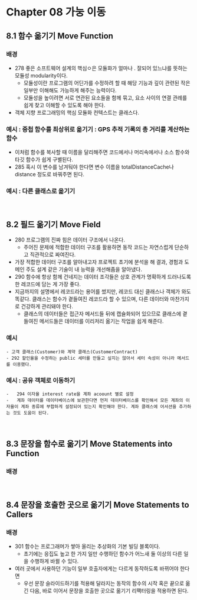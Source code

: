 # Chapter 08 가눙 이동

## 8.1 함수 옮기기 Move Function

### 배경

-   278 좋은 소프트웨어 설계의 핵심ㅇ은 모듈화가 얼마나 . 잘되어 있느냐를 뜻하는 모듈성 modularity이다.
    -   모듈성이란 프로그램의 어딘가를 수정하려 할 때 해당 기능과 깊이 관련된 작은 일부만 이해해도 가능하게 해주는 능력이다.
    -   모듈성을 높이려면 서로 연관된 요소들을 함께 묶고, 요소 사이의 연결 관례를 쉽게 찾고 이해할 수 있도록 해야 한다.
-   객체 지향 프로그래밍의 핵심 모듈화 컨텍스트는 클래스다.

### 예시 : 중첩 함수를 최상위로 옮기기 : GPS 추적 기록의 총 거리를 계산하는 함수

-   이처럼 함수를 복사할 때 이름을 달리해주면 코드에서나 머리속에서나 소스 함수와 타깃 함수가 쉽게 구별된다.
-   285 혹시 이 변수를 남겨둬야 한다면 변수 이름을 totalDistanceCache나 distance 정도로 바꿔주면 된다.

### 예시 : 다른 클래스로 옮기기

<br>

## 8.2 필드 옮기기 Move Field

-   280 프로그램의 진짜 힘은 데이터 구조에서 나온다.
    -   주어진 문제에 적합한 데이터 구조를 활용하면 동작 코드는 자연스럽게 단순하고 직관적으로 짜여진다.
-   가장 적합한 데이터 구조를 알아내고자 프로젝트 초기에 분석을 해 결과, 경험과 도메인 주도 설계 같은 기술이 내 능력을 개선해줌을 알아냈다.
-   290 함수에 항상 함께 건네지는 데이터 조각들은 상호 관계가 명확하게 드러나도록 한 레코드에 담는 게 가장 좋다.
-   지금까지의 설명에서 레코드라는 용어를 썼지만, 레코드 대신 클래스나 객체가 와도 똑같다. 클래스는 함수가 곁들여진 레코드라 할 수 있으며, 다른 데이터와 마찬가지로 건강하게 관리돼야 한다.
    -   클래스의 데이터들은 접근자 메서드들 뒤에 캡슐화되어 있으므로 클래스에 곁들여진 메서드들은 데이터를 이리저리 옮기는 작업을 쉽게 해준다.

### 예시

    - 고객 클래스(Customer)와 계약 클래스(CustomerContract)
    - 292 할인율을 수정하는 public 세터를 만들고 싶지는 않아서 세터 속성이 아니라 메서드를 이용했다.

### 예시 : 공유 객체로 이동하기

    -   294 이자율 interest rate을 계좌 acoount 별로 설정
    -   계좌 데이터를 데이터베이스에 보관한다면 먼저 데이터베이스를 확인해서 모든 계좌의 이자율이 계좌 종류에 부합하게 설정되어 있는지 확인해야 한다. 계좌 클래스에 어서션을 추가하는 것도 도움이 된다.

<br>

## 8.3 문장을 함수로 옮기기 Move Statements into Function

### 배경

<br>

## 8.4 문장을 호출한 곳으로 옮기기 Move Statements to Callers

### 배경

-   301 함수는 프로그래머가 쌓아 올리는 추상화의 기본 빌딩 블록이다.
    -   초기에는 응집도 높고 한 가지 일만 수행하던 함수가 어느새 둘 이상의 다른 일을 수행하게 바뀔 수 있다.
-   여러 곳에서 사용하던 기능이 일부 호출자에게는 다르게 동작하도록 바뀌어야 한다면
    -   우선 문장 슬라이드하기를 적용해 달라지는 동작의 함수의 시작 혹은 끝으로 옮긴 다음, 바로 이어서 문장을 호출한 곳으로 옮기기 리팩터링을 적용하면 된다.
